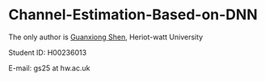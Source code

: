 # Channel-Estimation-Based-on-DNN
The only author is [Guanxiong Shen](https://github.com/617147567), Heriot-watt University

Student ID: H00236013

E-mail: gs25 at hw.ac.uk
